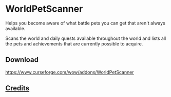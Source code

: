 # WorldPetScanner
Helps you become aware of what battle pets you can get that aren't always available.

Scans the world and daily quests available throughout the world and lists all the pets and achievements that are currently possible to acquire.

## Download
https://www.curseforge.com/wow/addons/WorldPetScanner

## [Credits](/credits.md)
